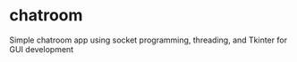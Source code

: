 # chatroom

Simple chatroom app using socket programming, threading, and Tkinter for GUI development
